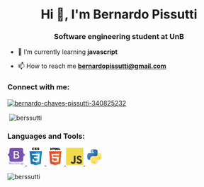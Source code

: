 <h1 align="center">Hi 👋, I'm Bernardo Pissutti</h1>
<h3 align="center">Software engineering student at UnB</h3>

- 🌱 I’m currently learning **javascript**

- 📫 How to reach me **bernardopissutti@gmail.com**

<h3 align="left">Connect with me:</h3>
<p align="left">
<a href="https://linkedin.com/in/bernardo-chaves-pissutti-340825232" target="_blank"><img align="center" src="https://raw.githubusercontent.com/rahuldkjain/github-profile-readme-generator/master/src/images/icons/Social/linked-in-alt.svg" alt="bernardo-chaves-pissutti-340825232" height="30" width="40" /></a>
</p>

<p>&nbsp;<img align="center" src="https://github-readme-stats.vercel.app/api?username=berssutti&show_icons=true&theme=tokyonight&hide_border=true&locale=en" alt="berssutti" /></p>

<h3 align="left">Languages and Tools:</h3>
<p align="left"> <a href="https://getbootstrap.com" target="_blank" rel="noreferrer"> <img src="https://raw.githubusercontent.com/devicons/devicon/master/icons/bootstrap/bootstrap-plain-wordmark.svg" alt="bootstrap" width="40" height="40"/> </a> <a href="https://www.w3schools.com/css/" target="_blank" rel="noreferrer"> <img src="https://raw.githubusercontent.com/devicons/devicon/master/icons/css3/css3-original-wordmark.svg" alt="css3" width="40" height="40"/> </a> <a href="https://www.w3.org/html/" target="_blank" rel="noreferrer"> <img src="https://raw.githubusercontent.com/devicons/devicon/master/icons/html5/html5-original-wordmark.svg" alt="html5" width="40" height="40"/> </a> <a href="https://developer.mozilla.org/en-US/docs/Web/JavaScript" target="_blank" rel="noreferrer"> <img src="https://raw.githubusercontent.com/devicons/devicon/master/icons/javascript/javascript-original.svg" alt="javascript" width="40" height="40"/> </a> <a href="https://www.python.org" target="_blank" rel="noreferrer"> <img src="https://raw.githubusercontent.com/devicons/devicon/master/icons/python/python-original.svg" alt="python" width="40" height="40"/> </a> </p>

<p><img align="left" src="https://github-readme-stats.vercel.app/api/top-langs?username=berssutti&show_icons=true&theme=tokyonight&hide_border=true&locale=en&layout=compact" alt="berssutti" /></p>


